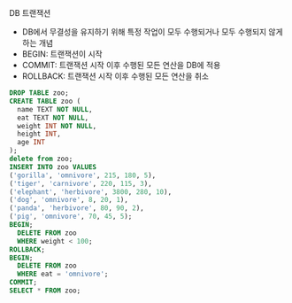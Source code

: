 DB 트랜잭션

- DB에서 무결성을 유지하기 위해 특정 작업이 모두 수행되거나 모두 수행되지 않게 하는 개념
- BEGIN: 트랜잭션이 시작
- COMMIT: 트랜잭션 시작 이후 수행된 모든 연산을 DB에 적용
- ROLLBACK: 트랜잭션 시작 이후 수행된 모든 연산을 취소

```sql
DROP TABLE zoo;
CREATE TABLE zoo (
  name TEXT NOT NULL,
  eat TEXT NOT NULL,
  weight INT NOT NULL,
  height INT,
  age INT
);
delete from zoo;
INSERT INTO zoo VALUES 
('gorilla', 'omnivore', 215, 180, 5),
('tiger', 'carnivore', 220, 115, 3),
('elephant', 'herbivore', 3800, 280, 10),
('dog', 'omnivore', 8, 20, 1),
('panda', 'herbivore', 80, 90, 2),
('pig', 'omnivore', 70, 45, 5);
BEGIN;
  DELETE FROM zoo
  WHERE weight < 100;
ROLLBACK;
BEGIN;
  DELETE FROM zoo
  WHERE eat = 'omnivore';
COMMIT;
SELECT * FROM zoo;

```

